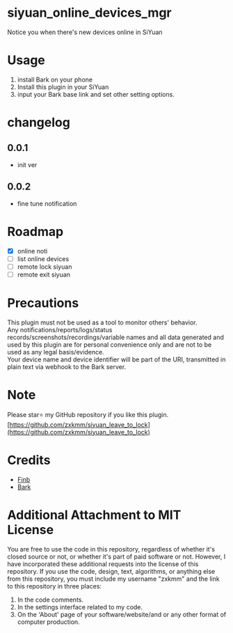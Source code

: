 # siyuan_online_devices_mgr
Notice you when there's new devices online in SiYuan

# Usage
1. install Bark on your phone
2. Install this plugin in your SiYuan
3. input your Bark base link and set other setting options.

# changelog
 ## 0.0.1
  - init ver

 ## 0.0.2
  - fine tune notification

# Roadmap
* [x] online noti
* [ ] list online devices
* [ ] remote lock siyuan
* [ ] remote exit siyuan

# Precautions
This plugin must not be used as a tool to monitor others' behavior.  
Any notifications/reports/logs/status records/screenshots/recordings/variable names and all data generated and used by this plugin are for personal convenience only and are not to be used as any legal basis/evidence.  
Your device name and device identifier will be part of the URI, transmitted in plain text via webhook to the Bark server.  


# Note
Please star⭐ my GitHub repository if you like this plugin. [https://github.com/zxkmm/siyuan_leave_to_lock](https://github.com/zxkmm/siyuan_leave_to_lock)

# Credits   
- [Finb](https://github.com/Finb)
- [Bark](https://github.com/Finb/Bark)


# Additional Attachment to MIT License

You are free to use the code in this repository, regardless of whether it's closed source or not, or whether it's part of paid software or not. However, I have incorporated these additional requests into the license of this repository. If you use the code, design, text, algorithms, or anything else from this repository, you must include my username "zxkmm" and the link to this repository in three places:

1. In the code comments.
2. In the settings interface related to my code.
3. On the 'About' page of your software/website/and or any other format of computer production.
